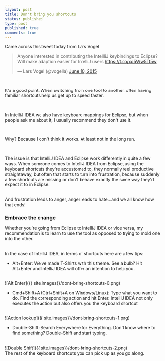 ```yaml
---
layout: post
title: Don't bring you shortcuts
status: published
type: post
published: true
comments: true
---
```

Came across this tweet today from Lars Vogel

<blockquote class="twitter-tweet" lang="en"><p lang="en" dir="ltr">Anyone interested in contributing the IntellliJ keybindings to Eclipse? Will make adaption easier for IntelliJ users <a href="https://t.co/xo5Ww5Tt5w">https://t.co/xo5Ww5Tt5w</a></p>&mdash; Lars Vogel (@vogella) <a href="https://twitter.com/vogella/status/608671509335392257">June 10, 2015</a></blockquote>
<script async src="//platform.twitter.com/widgets.js" charset="utf-8"></script>

<br/>

It's a good point. When switching from one tool to another, often having familiar shortcuts help us get up to speed faster.

<br/>

In IntelliJ IDEA we also have keyboard mappings for Eclipse, but when people ask me about it, I usually recommend they don't use it.

<br/>

Why? Because I don't think it works. At least not in the long run.

<br/>


The issue is that IntelliJ IDEA and Eclipse work differently in quite a few ways. When someone comes to IntelliJ IDEA from Eclipse, using the keyboard
shortcuts they're accustomed to, they normally feel productive straightaway, but often that starts to turn into frustration, because suddenly a few shortcuts
are missing or don't behave exactly the same way they'd expect it to in Eclipse.

<br/>
And frustration leads to anger, anger leads to hate...and we all know how that ends!


### Embrace the change
Whether you're going from Eclipse to IntelliJ IDEA or vice versa, my recommendation is to learn to use the tool as opposed to trying to mold one into the other.

<br/>
In the case of IntelliJ IDEA, in terms of shortcuts here are a few tips:

* Alt+Enter: We've made T-Shirts with this theme. See a bulb? Hit Alt+Enter and IntelliJ IDEA will offer an intention to help you.

<br/>
![Alt Enter]({{ site.images}}/dont-bring-shortcuts-0.png)


* Cmd+Shift+A (Ctrl+Shift+A on Windows/Linux): Type what you want to do. Find the corresponding action and hit Enter. IntelliJ IDEA not only executes the action
but also offers you the keyboard shortcut


<br/>
![Action lookup]({{ site.images}}/dont-bring-shortcuts-1.png)

* Double-Shift: Search Everywhere for Everything. Don't know where to find something? Double-Shift and start typing.


<br/>
![Double Shift]({{ site.images}}/dont-bring-shortcuts-2.png)

<br/>
The rest of the keyboard shortcuts you can pick up as you go along.





